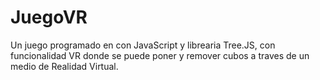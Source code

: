 # JuegoVR

Un juego programado en con JavaScript y librearia Tree.JS, con funcionalidad VR donde se puede poner y remover cubos a traves de un medio de Realidad Virtual.

